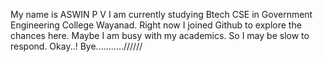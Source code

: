 My name is ASWIN P V
I am currently studying Btech CSE in Government Engineering College Wayanad.
Right now I joined Github to explore the chances here.
Maybe I am busy with my academics.
So I may be slow to respond.
Okay..!
Bye...........//////
